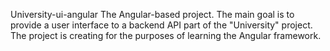 University-ui-angular
The Angular-based project. The main goal is to provide a user interface to a backend API part of the "University" project. The project is creating for the purposes of learning the Angular framework.